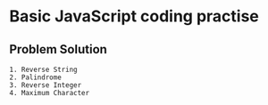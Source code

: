# Basic JavaScript coding practise

## Problem Solution

`1. Reverse String`<br />
`2. Palindrome`<br />
`3. Reverse Integer`<br />
`4. Maximum Character`<br />
